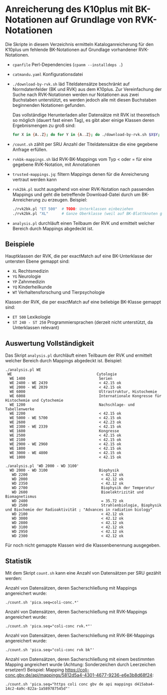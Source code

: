 # Anreicherung des K10plus mit BK-Notationen auf Grundlage von RVK-Notationen

Die Skripte in diesem Verzeichnis ermitteln Kataloganreicherung für den K10plus um fehlende BK-Notationen auf Grundlage vorhandener RVK-Notationen.

* `cpanfile` Perl-Dependencies (`cpanm --installdeps .`)

* `catmandu.yaml` Konfigurationsdatei

* `./download-by-rvk.sh` läd Titeldatensätze beschränkt auf Normdatenfelder
  (BK und RVK) aus dem K10plus. Zur Vereinfachung der Suche nach RVK-Notationen
  werden nur Notationen aus zwei Buchstaben unterstützt, es werden jedoch alle
  mit diesen Buchstaben beginnenden Notationen gefunden.

  Das vollständige Herunterladen aller Datensätze mit RVK ist theoretisch so möglich (dauert fast einen
  Tag), es gibt aber einige Klassen deren Ergebnismengen zu groß sind:

  ~~~bash
  for X in {A..Z}; do for Y in {A..Z}; do ./download-by-rvk.sh $X$Y; done; done
  ~~~

* `/count.sh` zählt per SRU Anzahl der Titeldatensätze die eine gegebene Anfrage erfüllen.

* `rvkbk-mappings.sh` läd RVK-BK-Mappings vom Typ < oder = für eine gegebene RVK-Notation, mit Annotationen

* `trusted-mappings.jq`: filtern Mappings denen für die Anreicherung vertraut werden kann

* `rvk2bk.pl` sucht ausgehend von einer RVK-Notation nach passenden Mappings
  und geht die betreffende Download-Datei durch um BK-Anreicherung zu erzeugen. Beispiel:

  ~~~bash
  ./rvk2bk.pl "ET 500"  # TODO: Unterklassen einbeziehen
  ./rvk2bk.pl "XL"      # Ganze Oberklasse (weil auf BK-Blattknoten gemappt)
  ~~~

* `analysis.pl` durchläuft einen Teilbaum der RVK und ermittelt welcher Bereich durch Mappings abgedeckt ist.

## Beispiele

Hauptklassen der RVK, die per exactMatch auf eine BK-Unterklasse der untersten Ebene gemappt sind:

* `XL` Rechtsmedizin
* `YG` Neurologie
* `YP` Zahnmedizin
* `YQ` Kinderheilkunde
* `WT` Verhaltensforschung und Tierpsychologie

Klassen der RVK, die per exactMatch auf eine beliebige BK-Klasse gemappt sind:

* `ET 500` Lexikologie
* `ST 240 - ST 250` Programmiersprachen (derzeit nicht unterstützt, da Unterklassen relevant)

## Auswertung Vollständigkeit

Das Skript `analysis.pl` durchläuft einen Teilbaum der RVK und ermittelt welcher Bereich durch Mappings abgedeckt ist. Beispiel:

~~~
./analysis.pl WE
 WE                                      Cytologie
  WE 1400                                 Serien
  WE 2400 - WE 2439                       < 42.15 ok
  WE 2000 - WE 2039                       < 42.15 ok
  WE 6000                                 Ultrastruktur, Histochemie
  WE 6008                                 Internationale Kongresse für Histochemie und Cytochemie
  WE 1200                                 Nachschlage- und Tabellenwerke
  WE 2200                                 < 42.15 ok
  WE 5000 - WE 5700                       < 42.15 ok
  WE 2600                                 < 42.23 ok
  WE 2300 - WE 2339                       < 42.15 ok
  WE 1600                                 Kongresse
  WE 2500                                 < 42.15 ok
  WE 2100                                 < 42.15 ok
  WE 2900 - WE 2960                       < 42.15 ok
  WE 1800                                 < 42.15 ok
  WE 3000 - WE 4800                       < 42.15 ok
  WE 1000                                 < 42.15 ok

./analysis.pl 'WD 2000 - WD 3100'
  WD 2000 - WD 3100                       Biophysik
   WD 2200                                 < 42.12 ok
   WD 2000                                 < 42.12 ok
   WD 2350                                 < 42.12 ok
   WD 2700                                 Biophysik der Temperatur
   WD 2600                                 Bioelektrizität und Biomagnetismus
   WD 2400                                 = 35.72 ok
   WD 2500                                 Strahlenbiologie, Biophysik und Biochemie der Radioaktivität ; "Advances in radiation biology"
   WD 2100                                 < 42.12 ok
   WD 3000                                 < 42.12 ok
   WD 2800                                 < 42.12 ok
   WD 3100                                 < 42.12 ok
   WD 2950                                 < 42.12 ok
   WD 2300                                 < 42.12 ok
~~~

Für noch nicht gemappte Klassen wird die Klassenbenennung ausgegeben.

## Statistik

Mit dem Skript `count.sh` kann eine Anzahl von Datensätzen per SRU gezählt werden:

Anzahl von Datensätzen, deren Sacherschließung mit Mappings angereichert wurde:

    ./count.sh 'pica.seq=coli-conc.*'

Anzahl von Datensätzen, deren Sacherschließung mit RVK-Mappings angereichert wurde:

    ./count.sh 'pica.seq="coli-conc rvk.*"'

Anzahl von Datensätzen, deren Sacherschließung mit RVK-BK-Mappings angereichert wurde:

    ./count.sh 'pica.seq="coli-conc rvk bk"'

Anzahl von Datensätzen, deren Sacherschließung mit einem bestimmten Mapping angreichert wurde
(Achtung: Sonderzeichen durch Leerzeichen ersetzen!)
Beispiel: Mapping <https://coli-conc.gbv.de/api/mappings/5812d5a4-4301-4677-9236-e6e3b8d68f24>:

    ./count.sh 'pica.seq="https coli conc gbv de api mappings d415aba4-14c2-4a9c-822a-1a589787545d"'

